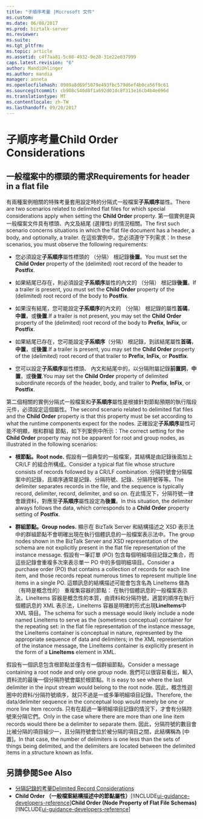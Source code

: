 ```yaml
---
title: "子順序考量 |Microsoft 文件"
ms.custom: 
ms.date: 06/08/2017
ms.prod: biztalk-server
ms.reviewer: 
ms.suite: 
ms.tgt_pltfrm: 
ms.topic: article
ms.assetid: c4f7aa81-5c08-4932-9e28-31e22e037999
caps.latest.revision: "6"
author: MandiOhlinger
ms.author: mandia
manager: anneta
ms.openlocfilehash: 0909a8d69f5079e493fbc579d6ef4b0ca56f9c61
ms.sourcegitcommit: cb908c540d8f1a692d01dc8f313e16cb4b4e696d
ms.translationtype: MT
ms.contentlocale: zh-TW
ms.lasthandoff: 09/20/2017
---
```

# <a name="child-order-considerations"></a><span data-ttu-id="7274a-102">子順序考量</span><span class="sxs-lookup"><span data-stu-id="7274a-102">Child Order Considerations</span></span>

## <a name="requirements-for-header-in-a-flat-file"></a><span data-ttu-id="7274a-103">一般檔案中的標頭的需求</span><span class="sxs-lookup"><span data-stu-id="7274a-103">Requirements for header in a flat file</span></span>
<span data-ttu-id="7274a-104">有兩種案例相關的特殊考量套用設定時的分隔式一般檔案**子系順序**屬性。</span><span class="sxs-lookup"><span data-stu-id="7274a-104">There are two scenarios related to delimited flat files for which special considerations apply when setting the **Child Order** property.</span></span> <span data-ttu-id="7274a-105">第一個實例是與一般檔案文件具有標頭、內文及結尾 (選擇性) 的情況相關。</span><span class="sxs-lookup"><span data-stu-id="7274a-105">The first such scenario concerns situations in which the flat file document has a header, a body, and optionally, a trailer.</span></span> <span data-ttu-id="7274a-106">在這些實例中，您必須遵守下列需求：</span><span class="sxs-lookup"><span data-stu-id="7274a-106">In these scenarios, you must observe the following requirements:</span></span>  
  
-   <span data-ttu-id="7274a-107">您必須設定**子系順序**屬性標頭的 （分隔） 根記錄**後置**。</span><span class="sxs-lookup"><span data-stu-id="7274a-107">You must set the **Child Order** property of the (delimited) root record of the header to **Postfix**.</span></span>  
  
-   <span data-ttu-id="7274a-108">如果結尾已存在，則必須設定**子系順序**屬性的內文的 （分隔） 根記錄**後置**。</span><span class="sxs-lookup"><span data-stu-id="7274a-108">If a trailer is present, you must set the **Child Order** property of the (delimited) root record of the body to **Postfix**.</span></span>  
  
-   <span data-ttu-id="7274a-109">如果沒有結尾，您可能設定**子系順序**的內文的 （分隔） 根記錄的屬性**首碼**，**中置**，或**後置**.</span><span class="sxs-lookup"><span data-stu-id="7274a-109">If a trailer is not present, you may set the **Child Order** property of the (delimited) root record of the body to **Prefix**, **InFix**, or **Postfix**.</span></span>  
  
-   <span data-ttu-id="7274a-110">如果結尾已存在，您可能設定**子系順序**（分隔） 根記錄，到該結尾屬性**首碼**，**中置**，或**後置**.</span><span class="sxs-lookup"><span data-stu-id="7274a-110">If a trailer is present, you may set the **Child Order** property of the (delimited) root record of that trailer to **Prefix**, **InFix**, or **Postfix**.</span></span>  
  
-   <span data-ttu-id="7274a-111">您可以設定**子系順序**屬性標頭、 內文和結尾中的，以分隔附屬記錄**前置詞**，**中置**，或**後置**.</span><span class="sxs-lookup"><span data-stu-id="7274a-111">You may set the **Child Order** property of delimited subordinate records of the header, body, and trailer to **Prefix**, **InFix**, or **Postfix**.</span></span>  
  
 <span data-ttu-id="7274a-112">第二個相關的實例分隔式一般檔案和**子系順序**屬性是根據針對節點預期的執行階段元件，必須設定這個屬性。</span><span class="sxs-lookup"><span data-stu-id="7274a-112">The second scenario related to delimited flat files and the **Child Order** property is that this property must be set according to what the runtime components expect for the nodes.</span></span> <span data-ttu-id="7274a-113">正確設定**子系順序**屬性可能不明顯，根和群組 節點，如下列案例中所示：</span><span class="sxs-lookup"><span data-stu-id="7274a-113">The correct setting for the **Child Order** property may not be apparent for root and group nodes, as illustrated in the following scenarios:</span></span>  
  
-   <span data-ttu-id="7274a-114">**根節點。**</span><span class="sxs-lookup"><span data-stu-id="7274a-114">**Root node.**</span></span> <span data-ttu-id="7274a-115">假設有一個典型的一般檔案，其結構是由記錄後面加上 CR/LF 的組合所構成。</span><span class="sxs-lookup"><span data-stu-id="7274a-115">Consider a typical flat file whose structure consists of records followed by a CR/LF combination.</span></span> <span data-ttu-id="7274a-116">分隔符號會分隔檔案中的記錄，且順序通常是記錄、分隔符號、記錄、分隔符號等等。</span><span class="sxs-lookup"><span data-stu-id="7274a-116">The delimiter separates records in the file, and the sequence is typically record, delimiter, record, delimiter, and so on.</span></span> <span data-ttu-id="7274a-117">在此情況下，分隔符號一律會跟資料，對應至**子系順序**屬性設定為**後置**。</span><span class="sxs-lookup"><span data-stu-id="7274a-117">In this situation, the delimiter always follows the data, which corresponds to a **Child Order** property setting of **Postfix**.</span></span>  
  
-   <span data-ttu-id="7274a-118">**群組節點。**</span><span class="sxs-lookup"><span data-stu-id="7274a-118">**Group nodes.**</span></span> <span data-ttu-id="7274a-119">顯示在 BizTalk Server 和結構描述之 XSD 表示法中的群組節點不會明確出現在執行個體訊息的一般檔案表示法中。</span><span class="sxs-lookup"><span data-stu-id="7274a-119">The group nodes shown in the BizTalk Server and XSD representation of the schema are not explicitly present in the flat file representation of the instance message.</span></span> <span data-ttu-id="7274a-120">假設有一筆訂單 (PO) 包含每個明細項目記錄之集合，而這些記錄會重複多次來表示單一 PO 中的多個明細項目。</span><span class="sxs-lookup"><span data-stu-id="7274a-120">Consider a purchase order (PO) that contains a collection of records for each line item, and those records repeat numerous times to represent multiple line items in a single PO.</span></span> <span data-ttu-id="7274a-121">這類訊息的結構描述可能會包含名為 LineItems 做為 （有時是概念性的） 重複集容器的節點： 在執行個體訊息的一般檔案表示法，LineItems 容器是概念性的本質，由資料和分隔符號，適當的順序在執行個體訊息的 XML 表示法，LineItems 容器是明確的形式出現**LineItems**中 XML 項目。</span><span class="sxs-lookup"><span data-stu-id="7274a-121">The schema for such a message would likely include a node named LineItems to serve as the (sometimes conceptual) container for the repeating set: in the flat file representation of the instance message, the LineItems container is conceptual in nature, represented by the appropriate sequence of data and delimiters; in the XML representation of the instance message, the LineItems container is explicitly present in the form of a **LineItems** element in XML.</span></span>  
  
 <span data-ttu-id="7274a-122">假設有一個訊息包含根節點並僅含有一個群組節點。</span><span class="sxs-lookup"><span data-stu-id="7274a-122">Consider a message containing a root node and only one group node.</span></span> <span data-ttu-id="7274a-123">我們可以很容易看出，輸入資料流的最後一個分隔符號會屬於根節點。</span><span class="sxs-lookup"><span data-stu-id="7274a-123">It is easy to see where the last delimiter in the input stream would belong to the root node.</span></span> <span data-ttu-id="7274a-124">因此，概念性迴圈中的資料/分隔符號順序，就只不過是一或多筆明細項目記錄。</span><span class="sxs-lookup"><span data-stu-id="7274a-124">Therefore, the data/delimiter sequence in the conceptual loop would merely be one or more line item records.</span></span> <span data-ttu-id="7274a-125">只有在超過一筆明細項目記錄的情況下，才會有分隔符號來分隔它們。</span><span class="sxs-lookup"><span data-stu-id="7274a-125">Only in the case where there are more than one line item records would there be a delimiter to separate them.</span></span> <span data-ttu-id="7274a-126">因此，分隔符號的數目會比被分隔的項目組少一，且分隔符號會位於被分隔的項目之間，此結構稱為 [中置]。</span><span class="sxs-lookup"><span data-stu-id="7274a-126">In that case, the number of delimiters is one less than the sets of things being delimited, and the delimiters are located between the delimited items in a structure known as Infix.</span></span>  
  
## <a name="see-also"></a><span data-ttu-id="7274a-127">另請參閱</span><span class="sxs-lookup"><span data-stu-id="7274a-127">See Also</span></span>  
-  [<span data-ttu-id="7274a-128">分隔記錄的考量</span><span class="sxs-lookup"><span data-stu-id="7274a-128">Delimited Record Considerations</span></span>](../core/delimited-record-considerations.md)   
-  <span data-ttu-id="7274a-129">**Child Order （一般檔案結構描述中的節點屬性）**[!INCLUDE[ui-guidance-developers-reference](../includes/ui-guidance-developers-reference.md)]</span><span class="sxs-lookup"><span data-stu-id="7274a-129">**Child Order (Node Property of Flat File Schemas)** [!INCLUDE[ui-guidance-developers-reference](../includes/ui-guidance-developers-reference.md)]</span></span>